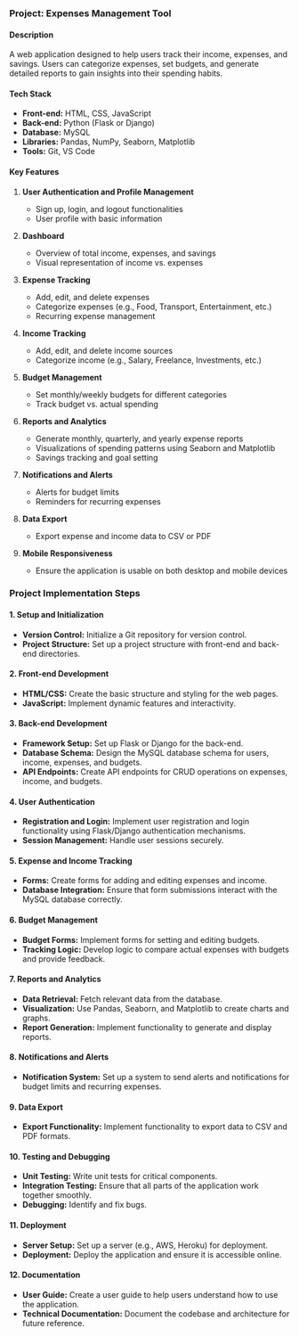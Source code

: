 ### Project: **Expenses Management Tool**

#### Description
A web application designed to help users track their income, expenses, and savings. Users can categorize expenses, set budgets, and generate detailed reports to gain insights into their spending habits.

#### Tech Stack
- **Front-end:** HTML, CSS, JavaScript
- **Back-end:** Python (Flask or Django)
- **Database:** MySQL
- **Libraries:** Pandas, NumPy, Seaborn, Matplotlib
- **Tools:** Git, VS Code

#### Key Features
1. **User Authentication and Profile Management**
   - Sign up, login, and logout functionalities
   - User profile with basic information

2. **Dashboard**
   - Overview of total income, expenses, and savings
   - Visual representation of income vs. expenses

3. **Expense Tracking**
   - Add, edit, and delete expenses
   - Categorize expenses (e.g., Food, Transport, Entertainment, etc.)
   - Recurring expense management

4. **Income Tracking**
   - Add, edit, and delete income sources
   - Categorize income (e.g., Salary, Freelance, Investments, etc.)

5. **Budget Management**
   - Set monthly/weekly budgets for different categories
   - Track budget vs. actual spending

6. **Reports and Analytics**
   - Generate monthly, quarterly, and yearly expense reports
   - Visualizations of spending patterns using Seaborn and Matplotlib
   - Savings tracking and goal setting

7. **Notifications and Alerts**
   - Alerts for budget limits
   - Reminders for recurring expenses

8. **Data Export**
   - Export expense and income data to CSV or PDF

9. **Mobile Responsiveness**
   - Ensure the application is usable on both desktop and mobile devices

### Project Implementation Steps

#### 1. Setup and Initialization
- **Version Control:** Initialize a Git repository for version control.
- **Project Structure:** Set up a project structure with front-end and back-end directories.

#### 2. Front-end Development
- **HTML/CSS:** Create the basic structure and styling for the web pages.
- **JavaScript:** Implement dynamic features and interactivity.

#### 3. Back-end Development
- **Framework Setup:** Set up Flask or Django for the back-end.
- **Database Schema:** Design the MySQL database schema for users, income, expenses, and budgets.
- **API Endpoints:** Create API endpoints for CRUD operations on expenses, income, and budgets.

#### 4. User Authentication
- **Registration and Login:** Implement user registration and login functionality using Flask/Django authentication mechanisms.
- **Session Management:** Handle user sessions securely.

#### 5. Expense and Income Tracking
- **Forms:** Create forms for adding and editing expenses and income.
- **Database Integration:** Ensure that form submissions interact with the MySQL database correctly.

#### 6. Budget Management
- **Budget Forms:** Implement forms for setting and editing budgets.
- **Tracking Logic:** Develop logic to compare actual expenses with budgets and provide feedback.

#### 7. Reports and Analytics
- **Data Retrieval:** Fetch relevant data from the database.
- **Visualization:** Use Pandas, Seaborn, and Matplotlib to create charts and graphs.
- **Report Generation:** Implement functionality to generate and display reports.

#### 8. Notifications and Alerts
- **Notification System:** Set up a system to send alerts and notifications for budget limits and recurring expenses.

#### 9. Data Export
- **Export Functionality:** Implement functionality to export data to CSV and PDF formats.

#### 10. Testing and Debugging
- **Unit Testing:** Write unit tests for critical components.
- **Integration Testing:** Ensure that all parts of the application work together smoothly.
- **Debugging:** Identify and fix bugs.

#### 11. Deployment
- **Server Setup:** Set up a server (e.g., AWS, Heroku) for deployment.
- **Deployment:** Deploy the application and ensure it is accessible online.

#### 12. Documentation
- **User Guide:** Create a user guide to help users understand how to use the application.
- **Technical Documentation:** Document the codebase and architecture for future reference.
